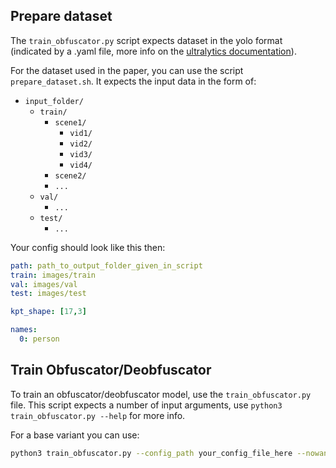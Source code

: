 ## Prepare dataset

The `train_obfuscator.py` script expects dataset in the yolo format (indicated by a .yaml file, more info on the [ultralytics documentation](https://docs.ultralytics.com/datasets/pose/#ultralytics-yolo-format)).

For the dataset used in the paper, you can use the script `prepare_dataset.sh`. It expects the input data in the form of:

*   `input_folder/`
    *   `train/`
        *   `scene1/`
            *   `vid1/`
            *   `vid2/`
            *   `vid3/`
            *   `vid4/`
        *   `scene2/`
        *   `...`
    *   `val/`
        *   `...`
    *   `test/`
        *   `...`

Your config should look like this then:

```yaml
path: path_to_output_folder_given_in_script
train: images/train
val: images/val
test: images/test

kpt_shape: [17,3]

names:
  0: person
```

## Train Obfuscator/Deobfuscator

To train an obfuscator/deobfuscator model, use the `train_obfuscator.py` file. This script expects a number of input arguments, use `python3 train_obfuscator.py --help` for more info.

For a base variant you can use:

```bash
python3 train_obfuscator.py --config_path your_config_file_here --nowandb
```